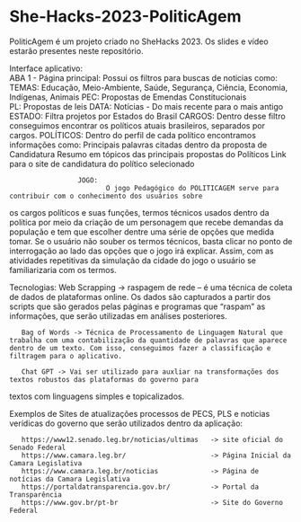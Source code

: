 # She-Hacks-2023-PoliticAgem
PoliticAgem é um projeto criado no SheHacks 2023. Os slides e vídeo estarão presentes neste repositório.

Interface aplicativo:  
       ABA 1 - Página principal:
              Possui os filtros para buscas de noticias como: 
                     TEMAS: Educação, Meio-Ambiente, Saúde, Segurança, Ciência, Economia, Indígenas, Animais
                     PEC: Propostas de Emendas Constitucionais  
                     PL:  Propostas de leis
                     DATA:  Notícias - Do mais recente para o mais antigo
                     ESTADO:  Filtra projetos por Estados do Brasil
                     CARGOS: Dentro desse filtro conseguimos encontrar os políticos atuais brasileiros, separados por cargos. 
                     POLÍTICOS: Dentro do perfil de cada político encontramos informações como:
                            Principais palavras citadas dentro da proposta de Candidatura
                            Resumo em tópicos das principais propostas do Políticos 
                            Link para o site de candidatura do político selecionado
                
                     JOGO:   
                            O jogo Pedagógico do POLITICAGEM serve para contribuir com o conhecimento dos usuários sobre
os cargos políticos e suas funções, termos técnicos usados dentro da política por meio da criação de 
um personagem que recebe demandas da população e tem que escolher dentre uma série de opções que medida 
tomar. Se o usuário não souber os termos técnicos, basta clicar no ponto de interrogação ao lado das 
opções que o jogo irá explicar. Assim, com as atividades repetitivas da simulação da cidade do jogo 
o usuário se familiarizaria com os termos. 

Tecnologias: 
       Web Scrapping -> raspagem de rede – é uma técnica de coleta de dados de plataformas online. Os dados são capturados a partir dos scripts que são gerados pelas páginas e programas que “raspam” as 
informações, que serão utilizadas em análises posteriores.

       Bag of Words -> Técnica de Processamento de Linguagem Natural que trabalha com uma contabilização da quantidade de palavras que aparece dentro de um texto. Com isso, conseguimos fazer a classificação e filtragem para o aplicativo.

       Chat GPT -> Vai ser utilizado para auxliar na transformações dos textos robustos das plataformas do governo para 
textos com linguagens simples e topicalizados.

Exemplos de Sites de atualizações processos de PECS, PLS e noticias verídicas do governo que serão utilizados dentro 
da aplicação:


       https://www12.senado.leg.br/noticias/ultimas   -> site oficial do Senado Federal
       https://www.camara.leg.br/                     -> Página Inicial da Camara Legislativa 
       https://www.camara.leg.br/noticias             -> Página de notícias da Camara Legislativa
       https://portaldatransparencia.gov.br/          -> Portal da Transparência 
       https://www.gov.br/pt-br                       -> Site do Governo Federal
